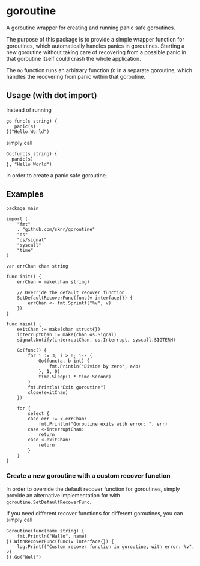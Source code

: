 # goroutine

A goroutine wrapper for creating and running panic safe goroutines.

The purpose of this package is to provide a simple wrapper function for goroutines, which automatically handles panics
in goroutines. Starting a new goroutine without taking care of recovering from a possible panic in that goroutine itself
could crash the whole application.

The `Go` function runs an arbitrary function *fn* in a separate goroutine, which handles the recovering from panic
within that goroutine.

## Usage (with dot import)

Instead of running

```
go func(s string) {
   panic(s)
}("Hello World")
```

simply call

```
Go(func(s string) {
  panic(s)
}, "Hello World")
```

in order to create a panic safe goroutine.

## Examples

```
package main

import (
	"fmt"
	. "github.com/sknr/goroutine"
	"os"
	"os/signal"
	"syscall"
	"time"
)

var errChan chan string

func init() {
	errChan = make(chan string)
	
	// Override the default recover function.
	SetDefaultRecoverFunc(func(v interface{}) {
		errChan <- fmt.Sprintf("%v", v)
	})
}

func main() {
	exitChan := make(chan struct{})
	interruptChan := make(chan os.Signal)
	signal.Notify(interruptChan, os.Interrupt, syscall.SIGTERM)

	Go(func() {
		for i := 3; i > 0; i-- {
			Go(func(a, b int) {
				fmt.Println("Divide by zero", a/b)
			}, 1, 0)
			time.Sleep(1 * time.Second)
		}
		fmt.Println("Exit goroutine")
		close(exitChan)
	})

	for {
		select {
		case err := <-errChan:
			fmt.Println("Goroutine exits with error: ", err)
		case <-interruptChan:
			return
		case <-exitChan:
			return
		}
	}
}
```

### Create a new goroutine with a custom recover function

In order to override the default recover function for goroutines, simply provide an alternative implementation for
with `goroutine.SetDefaultRecoverFunc`.

If you need different recover functions for different goroutines, you can simply call

```
Goroutine(func(name string) {
    fmt.Println("Hallo", name)
}).WithRecoverFunc(func(v interface{}) {
    log.Printf("Custom recover function in goroutine, with error: %v", v)
}).Go("Welt")
```
